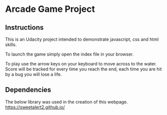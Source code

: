 # Arcade Game Project

## Instructions

This is an Udacity project intended to demonstrate javascript, css and html skills.

To launch the game simply open the index file in your browser.

To play use the arrow keys on your keyboard to move across to the water. Score will be tracked for every time you reach the end, each time you are hit by a bug you will lose a life.

## Dependencies

The below library was used in the creation of this webpage.
https://sweetalert2.github.io/
